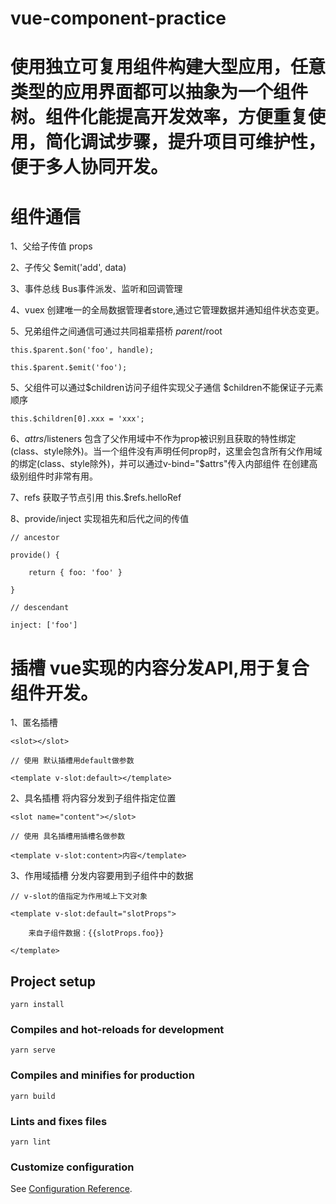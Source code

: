 # vue-component-practice

# 使用独立可复用组件构建大型应用，任意类型的应用界面都可以抽象为一个组件树。组件化能提高开发效率，方便重复使用，简化调试步骤，提升项目可维护性，便于多人协同开发。

# 组件通信
1、父给子传值 props

2、子传父 $emit('add', data)

3、事件总线 Bus事件派发、监听和回调管理

4、vuex 创建唯一的全局数据管理者store,通过它管理数据并通知组件状态变更。

5、兄弟组件之间通信可通过共同祖辈搭桥  $parent/$root

    this.$parent.$on('foo', handle);

    this.$parent.$emit('foo');

5、父组件可以通过$children访问子组件实现父子通信 $children不能保证子元素顺序

    this.$children[0].xxx = 'xxx';

6、$attrs/$listeners 包含了父作用域中不作为prop被识别且获取的特性绑定(class、style除外)。当一个组件没有声明任何prop时，这里会包含所有父作用域的绑定(class、style除外)，并可以通过v-bind="$attrs"传入内部组件 在创建高级别组件时非常有用。

7、refs 获取子节点引用 this.$refs.helloRef

8、provide/inject 实现祖先和后代之间的传值

    // ancestor

    provide() {

        return { foo: 'foo' }

    }

    // descendant

    inject: ['foo']

# 插槽 vue实现的内容分发API,用于复合组件开发。<slot>
1、匿名插槽 

    <slot></slot>

    // 使用 默认插槽用default做参数

    <template v-slot:default></template>

2、具名插槽 将内容分发到子组件指定位置  

    <slot name="content"></slot> 

    // 使用 具名插槽用插槽名做参数

    <template v-slot:content>内容</template>

3、作用域插槽 分发内容要用到子组件中的数据

    // v-slot的值指定为作用域上下文对象

    <template v-slot:default="slotProps">

        来自子组件数据：{{slotProps.foo}}
        
    </template>


## Project setup
```
yarn install
```

### Compiles and hot-reloads for development
```
yarn serve
```

### Compiles and minifies for production
```
yarn build
```

### Lints and fixes files
```
yarn lint
```

### Customize configuration
See [Configuration Reference](https://cli.vuejs.org/config/).